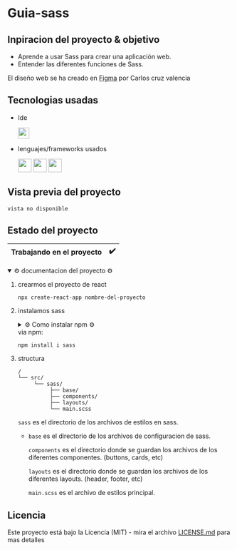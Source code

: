 # Guia-sass

## Inpiracion del proyecto & objetivo

- Aprende a usar Sass para crear una aplicación web.
- Entender las diferentes funciones de Sass.

El diseño web se ha creado en [Figma](https://www.figma.com/file/kP0SJhf4iDDa9kAzsz1LM1/Github-projects?node-id=0%3A1) por Carlos cruz valencia

## Tecnologias usadas

- Ide
    <!-- visual studio code -->
    <code><img height="25" src="https://img.shields.io/badge/Visual_Studio_Code-0078D4?style=for-the-badge&logo=visual%20studio%20code&logoColor=white"></code>

- lenguajes/frameworks usados
    <!-- bootstrap -->
    <!-- html -->
    <code><img height="30" src="https://img.shields.io/badge/HTML5-E34F26?style=for-the-badge&logo=html5&logoColor=white"></code><!-- css -->
    <code><img height="30" src="https://img.shields.io/badge/CSS3-1572B6?style=for-the-badge&logo=css3&logoColor=white"></code><!-- sass -->
    <code><img height="30" src="https://img.shields.io/badge/Sass-CC6699?style=for-the-badge&logo=sass&logoColor=white"></code>

## Vista previa del proyecto

``vista no disponible``
<!-- <img src="project-preview.png" aling="center"></img> -->
<!-- <img src="project-preview.gif" aling="center"></img> -->

## Estado del proyecto

|Trabajando en el proyecto|✔️|
| -------------------------- | :----------------: |

<!-- <details> el desplegable estara desactivado -->
<!-- <details open> el desplegable estara activo -->

<details open >
<summary>⚙️ documentacion del proyecto ⚙️</summary>

1. crearmos el proyecto de react
   
   ```npx create-react-app nombre-del-proyecto```

2. instalamos sass 
   
    <details>

    <summary>⚙️ Como instalar npm ⚙️</summary>


      - [Descargar el instalador de node](https://nodejs.org/es/)

    </details>   
    via npm:

    ```
    npm install i sass
    ```

3. structura
    ```text
    /
    └── src/
         └── sass/
              ├── base/
              ├── components/
              ├── layouts/
              └── main.scss
    ```

    ``sass`` es el directorio de los archivos de estilos en sass.
    
    - ``base`` es el directorio de los archivos de configuracion de sass.
    
      ``components`` es el directorio donde se guardan los archivos de los diferentes componentes. (buttons, cards, etc)
      
      ``layouts`` es el directorio donde se guardan los archivos de los diferentes layouts. (header, footer, etc)
      
      ``main.scss`` es el archivo de estilos principal.

</details >



<!-- └── / ├── │ -->


## Licencia

Este proyecto está bajo la Licencia (MIT) - mira el archivo [LICENSE.md](LICENSE.md)  para mas detalles

<!-- ## !codigo temporal¡
## git update code
```shell
git add -A && git commit -a -m \"update\" && git push
```

## sass compiler code
```shell
sass -w --style compressed assets/styles/sass/main.scss assets/styles/css/main.css
``` -->

<!-- emojis  -->
<!-- https://tutorialmarkdown.com/emojis -->
